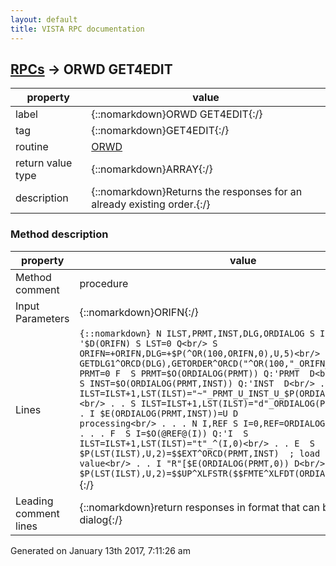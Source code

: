 ```yaml
---
layout: default
title: VISTA RPC documentation
---
```




## [RPCs](TableOfContent.md) &#8594; ORWD GET4EDIT 

 property | value 
--- | --- 
 label | {::nomarkdown}ORWD GET4EDIT{:/}
 tag | {::nomarkdown}GET4EDIT{:/}
 routine | [ORWD](http://code.osehra.org/dox/Routine_ORWD_source.html)
 return value type | {::nomarkdown}ARRAY{:/}
 description | {::nomarkdown}Returns the responses for an already existing order.{:/}


### Method description

 property | value 
 --- | --- 
 Method comment | procedure
 Input Parameters | {::nomarkdown}ORIFN{:/}
 Lines | ```{::nomarkdown} N ILST,PRMT,INST,DLG,ORDIALOG S ILST=0<br/> I '$D(ORIFN) S LST=0 Q<br/> S ORIFN=+ORIFN,DLG=+$P(^OR(100,ORIFN,0),U,5)<br/> D GETDLG1^ORCD(DLG),GETORDER^ORCD("^OR(100,"_ORIFN_",4.5)")<br/> S PRMT=0 F  S PRMT=$O(ORDIALOG(PRMT)) Q:'PRMT  D<br/> . S INST=0 F  S INST=$O(ORDIALOG(PRMT,INST)) Q:'INST  D<br/> . . S ILST=ILST+1,LST(ILST)="~"_PRMT_U_INST_U_$P(ORDIALOG(PRMT),U,3)<br/> . . S ILST=ILST+1,LST(ILST)="d"_ORDIALOG(PRMT,INST)<br/> . . I $E(ORDIALOG(PRMT,INST))=U D                 ; load word processing<br/> . . . N I,REF S I=0,REF=ORDIALOG(PRMT,INST)<br/> . . . F  S I=$O(@REF@(I)) Q:'I  S ILST=ILST+1,LST(ILST)="t"_^(I,0)<br/> . . E  S $P(LST(ILST),U,2)=$$EXT^ORCD(PRMT,INST)  ; load external value<br/> . . I "R"[$E(ORDIALOG(PRMT,0)) D<br/> . . . S $P(LST(ILST),U,2)=$$UP^XLFSTR($$FMTE^XLFDT(ORDIALOG(PRMT,INST)))```{:/}
 Leading comment lines | {::nomarkdown}return responses in format that can be used by dialog{:/}




 Generated on January 13th 2017, 7:11:26 am